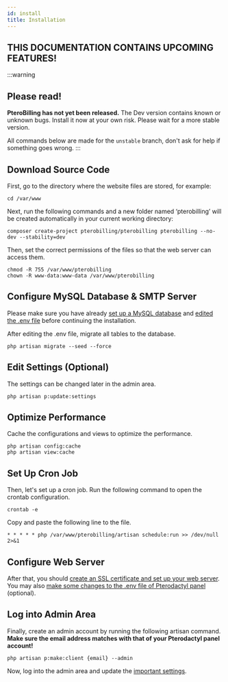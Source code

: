 ```yaml
---
id: install
title: Installation
---
```


## THIS DOCUMENTATION CONTAINS UPCOMING FEATURES!

:::warning
## Please read!
**PteroBilling has not yet been released.** The Dev version contains known or unknown bugs. Install it now at your own risk. Please wait for a more stable version.

All commands below are made for the `unstable` branch, don't ask for help if something goes wrong.
:::

## Download Source Code
First, go to the directory where the website files are stored, for example:
```shell
cd /var/www
```

Next, run the following commands and a new folder named ‘pterobilling’ will be created automatically in your current working directory:
```shell
composer create-project pterobilling/pterobilling pterobilling --no-dev --stability=dev
```

Then, set the correct permissions of the files so that the web server can access them.
```shell
chmod -R 755 /var/www/pterobilling
chown -R www-data:www-data /var/www/pterobilling
```

## Configure MySQL Database & SMTP Server
Please make sure you have already [set up a MySQL database](mysql.md) and [edited the .env file](config.md) before continuing the installation.

After editing the .env file, migrate all tables to the database.
```shell
php artisan migrate --seed --force
```

## Edit Settings (Optional)
The settings can be changed later in the admin area.
```shell
php artisan p:update:settings
```

## Optimize Performance
Cache the configurations and views to optimize the performance.
```shell
php artisan config:cache
php artisan view:cache
```

## Set Up Cron Job
Then, let's set up a cron job. Run the following command to open the crontab configuration.
```shell
crontab -e
```

Copy and paste the following line to the file.
```shell
* * * * * php /var/www/pterobilling/artisan schedule:run >> /dev/null 2>&1
```

## Configure Web Server
After that, you should [create an SSL certificate and set up your web server](web_server_config.md). You may also [make some changes to the .env file of Pterodactyl panel](pterodactyl_config.md) (optional).

## Log into Admin Area
Finally, create an admin account by running the following artisan command. **Make sure the email address matches with that of your Pterodactyl panel account!**
```shell
php artisan p:make:client {email} --admin
```

Now, log into the admin area and update the [important settings](../admin/admin_area.md).
